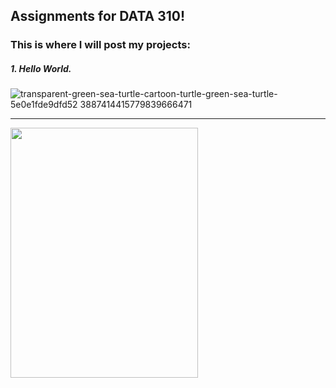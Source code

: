 ## Assignments for DATA 310!
### This is where I will post my projects:

##### 1. Hello World.
![transparent-green-sea-turtle-cartoon-turtle-green-sea-turtle-5e0e1fde9dfd52 3887414415779839666471](https://user-images.githubusercontent.com/67921324/107275547-e72dc900-6a1f-11eb-977d-625f7dbf401f.jpg)



***

<a href="https://drive.google.com/uc?export=view&id=1BdkPd5TPel2dvpmKRVGs9qYYfgkMvgha">
  <img src="https://drive.google.com/uc?export=view&id=1BdkPd5TPel2dvpmKRVGs9qYYfgkMvgha" width="300" height="400">
